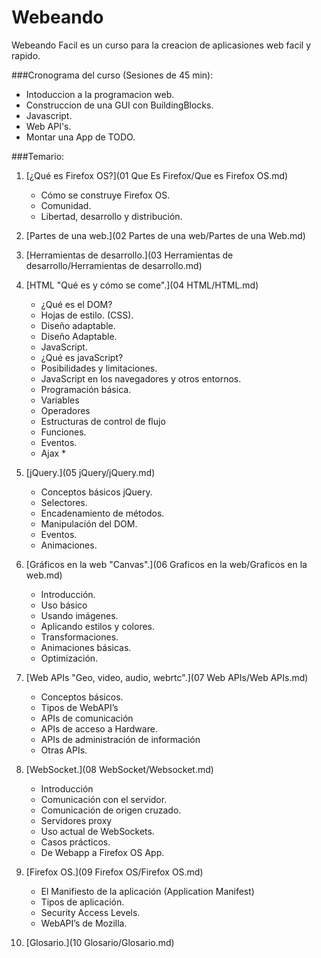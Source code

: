 Webeando
========

Webeando Facil es un curso para la creacion de aplicasiones web facil y rapido.

###Cronograma del curso (Sesiones de 45 min):

- Intoduccion a la programacion web.
- Construccion de una GUI con BuildingBlocks.
- Javascript.
- Web API's.
- Montar una App de TODO.


###Temario:

1. [¿Qué es Firefox OS?](01 Que Es Firefox/Que es Firefox OS.md)
	- Cómo se construye Firefox OS.
	- Comunidad.
	- Libertad, desarrollo y distribución.

2. [Partes de una web.](02 Partes de una web/Partes de una Web.md)

3. [Herramientas de desarrollo.](03 Herramientas de desarrollo/Herramientas de desarrollo.md)

4. [HTML "Qué es y cómo se come".](04 HTML/HTML.md)
	- ¿Qué es el DOM?
	- Hojas de estilo. (CSS).
	- Diseño adaptable.
	- Diseño Adaptable.
	- JavaScript.
	- ¿Qué es javaScript?
	- Posibilidades y limitaciones.
	- JavaScript en los navegadores y otros entornos.
	- Programación básica.
	- Variables
	- Operadores
	- Estructuras de control de flujo
	- Funciones.
	- Eventos.
	- Ajax *

5. [jQuery.](05 jQuery/jQuery.md)
	- Conceptos básicos jQuery.
	- Selectores.
	- Encadenamiento de métodos.
	- Manipulación del DOM.
	- Eventos.
	- Animaciones.

6. [Gráficos en la web "Canvas".](06 Graficos en la web/Graficos en la web.md)
	- Introducción.
	- Uso básico
	- Usando imágenes.
	- Aplicando estilos y colores.
	- Transformaciones.
	- Animaciones básicas.
	- Optimización.

7. [Web APIs "Geo, video, audio, webrtc".](07 Web APIs/Web APIs.md)
	- Conceptos básicos.
	- Tipos de WebAPI’s
	- APIs de comunicación
	- APIs de acceso a Hardware.
	- APIs de administración de información
	- Otras APIs.

8. [WebSocket.](08 WebSocket/Websocket.md)
	- Introducción
	- Comunicación con el servidor.
	- Comunicación de origen cruzado.
	- Servidores proxy
	- Uso actual de WebSockets.
	- Casos prácticos.
	- De Webapp a Firefox OS App.

9. [Firefox OS.](09 Firefox OS/Firefox OS.md)
	- El Manifiesto de la aplicación (Application Manifest)
	- Tipos de aplicación.
	- Security Access Levels.
	- WebAPI’s de Mozilla.
	
10. [Glosario.](10 Glosario/Glosario.md)
